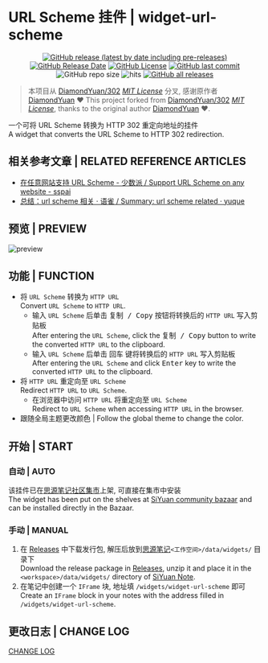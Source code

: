 # URL Scheme 挂件 | widget-url-scheme

<center>

[![GitHub release (latest by date including pre-releases)](https://img.shields.io/github/v/release/Zuoqiu-Yingyi/widget-url-scheme?include_prereleases&style=flat-square)](https://github.com/Zuoqiu-Yingyi/widget-url-scheme/releases/latest)
[![GitHub Release Date](https://img.shields.io/github/release-date/Zuoqiu-Yingyi/widget-url-scheme?style=flat-square)](https://github.com/Zuoqiu-Yingyi/widget-url-scheme/releases/latest)
[![GitHub License](https://img.shields.io/github/license/Zuoqiu-Yingyi/widget-url-scheme?style=flat-square)](https://github.com/Zuoqiu-Yingyi/widget-url-scheme/blob/main/LICENSE)
[![GitHub last commit](https://img.shields.io/github/last-commit/Zuoqiu-Yingyi/widget-url-scheme?style=flat-square)](https://github.com/Zuoqiu-Yingyi/widget-url-scheme/commits/main)
![GitHub repo size](https://img.shields.io/github/repo-size/Zuoqiu-Yingyi/widget-url-scheme?style=flat-square)
![hits](https://hits.b3log.org/Zuoqiu-Yingyi/widget-url-scheme.svg)
[![GitHub all releases](https://img.shields.io/github/downloads/Zuoqiu-Yingyi/widget-url-scheme/total?style=flat-square)](https://github.com/Zuoqiu-Yingyi/widget-url-scheme/releases)

</center>

> 本项目从 [DiamondYuan/302](https://github.com/DiamondYuan/302) *[MIT License](https://github.com/DiamondYuan/302/blob/main/LICENSE)* 分叉, 感谢原作者 [DiamondYuan](https://github.com/DiamondYuan) :heart:  This project forked from [DiamondYuan/302](https://github.com/DiamondYuan/302) *[MIT License](https://github.com/DiamondYuan/302/blob/main/LICENSE)*, thanks to the original author [DiamondYuan](https://github.com/DiamondYuan) :heart:.

一个可将 URL Scheme 转换为 HTTP 302 重定向地址的挂件  
A widget that converts the URL Scheme to HTTP 302 redirection.

## 相关参考文章 | RELATED REFERENCE ARTICLES

- [在任意网站支持 URL Scheme - 少数派 / Support URL Scheme on any website - sspai](https://sspai.com/post/66896)
- [总结：url scheme 相关 · 语雀 / Summary: url scheme related · yuque](https://www.yuque.com/deerain/gannbs/gmkp9w)

## 预览 | PREVIEW

![preview](https://cdn.jsdelivr.net/gh/Zuoqiu-Yingyi/widget-url-scheme/preview.png)

## 功能 | FUNCTION

- 将 `URL Scheme` 转换为 `HTTP URL`  
  Convert `URL Scheme` to `HTTP URL`.
  - 输入 `URL Scheme` 后单击 <kbd>复制 / Copy</kbd> 按钮将转换后的 `HTTP URL` 写入剪贴板  
    After entering the `URL Scheme`, click the <kbd>复制 / Copy</kbd> button to write the converted `HTTP URL` to the clipboard.
  - 输入 `URL Scheme` 后单击 <kbd>回车</kbd> 键将转换后的 `HTTP URL` 写入剪贴板  
    After entering the `URL Scheme` and click <kbd>Enter</kbd> key to write the converted `HTTP URL` to the clipboard.
- 将 `HTTP URL` 重定向至 `URL Scheme`  
  Redirect `HTTP URL` to `URL Scheme`.
  - 在浏览器中访问 `HTTP URL` 将重定向至 `URL Scheme`  
    Redirect to `URL Scheme` when accessing `HTTP URL` in the browser.
- 跟随全局主题更改颜色 | Follow the global theme to change the color.

## 开始 | START

### 自动 | AUTO

该挂件已在[思源笔记社区集市](https://github.com/siyuan-note/bazaar)上架, 可直接在集市中安装  
The widget has been put on the shelves at [SiYuan community bazaar](https://github.com/siyuan-note/bazaar) and can be installed directly in the Bazaar.

### 手动 | MANUAL

1. 在 [Releases](https://github.com/Zuoqiu-Yingyi/widget-url-scheme/releases) 中下载发行包, 解压后放到[思源笔记](https://github.com/siyuan-note/siyuan)`<工作空间>/data/widgets/` 目录下  
   Download the release package in [Releases](https://github.com/Zuoqiu-Yingyi/widget-url-scheme/releases), unzip it and place it in the `<workspace>/data/widgets/` directory of [SiYuan Note](https://github.com/siyuan-note/siyuan).
2. 在笔记中创建一个 `IFrame` 块, 地址填 `/widgets/widget-url-scheme` 即可  
   Create an `IFrame` block in your notes with the address filled in `/widgets/widget-url-scheme`.

## 更改日志 | CHANGE LOG

[CHANGE LOG](./CHANGELOG.md)
